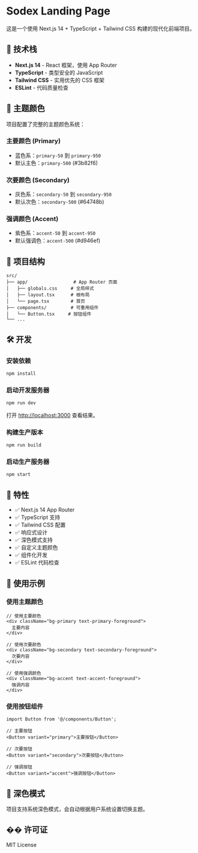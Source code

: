 # Sodex Landing Page

这是一个使用 Next.js 14 + TypeScript + Tailwind CSS 构建的现代化前端项目。

## 🚀 技术栈

- **Next.js 14** - React 框架，使用 App Router
- **TypeScript** - 类型安全的 JavaScript
- **Tailwind CSS** - 实用优先的 CSS 框架
- **ESLint** - 代码质量检查

## 🎨 主题颜色

项目配置了完整的主题颜色系统：

### 主要颜色 (Primary)
- 蓝色系：`primary-50` 到 `primary-950`
- 默认主色：`primary-500` (#3b82f6)

### 次要颜色 (Secondary)
- 灰色系：`secondary-50` 到 `secondary-950`
- 默认次色：`secondary-500` (#64748b)

### 强调颜色 (Accent)
- 紫色系：`accent-50` 到 `accent-950`
- 默认强调色：`accent-500` (#d946ef)

## 📁 项目结构

```
src/
├── app/                 # App Router 页面
│   ├── globals.css     # 全局样式
│   ├── layout.tsx      # 根布局
│   └── page.tsx        # 首页
├── components/         # 可重用组件
│   └── Button.tsx     # 按钮组件
└── ...
```

## 🛠️ 开发

### 安装依赖

```bash
npm install
```

### 启动开发服务器

```bash
npm run dev
```

打开 [http://localhost:3000](http://localhost:3000) 查看结果。

### 构建生产版本

```bash
npm run build
```

### 启动生产服务器

```bash
npm start
```

## 🎯 特性

- ✅ Next.js 14 App Router
- ✅ TypeScript 支持
- ✅ Tailwind CSS 配置
- ✅ 响应式设计
- ✅ 深色模式支持
- ✅ 自定义主题颜色
- ✅ 组件化开发
- ✅ ESLint 代码检查

## 📝 使用示例

### 使用主题颜色

```tsx
// 使用主要颜色
<div className="bg-primary text-primary-foreground">
  主要内容
</div>

// 使用次要颜色
<div className="bg-secondary text-secondary-foreground">
  次要内容
</div>

// 使用强调颜色
<div className="bg-accent text-accent-foreground">
  强调内容
</div>
```

### 使用按钮组件

```tsx
import Button from '@/components/Button';

// 主要按钮
<Button variant="primary">主要按钮</Button>

// 次要按钮
<Button variant="secondary">次要按钮</Button>

// 强调按钮
<Button variant="accent">强调按钮</Button>
```

## 🌙 深色模式

项目支持系统深色模式，会自动根据用户系统设置切换主题。

## �� 许可证

MIT License
